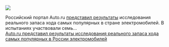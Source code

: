 <!--2025-04-10 13:07:13-->
<div class="yb">
  <div class="rss smaller1 habr"><img src="https://habrastorage.org/webt/nc/8a/ke/nc8akepnfpzh6d8olk6jnldijt8.jpeg" /><p>Российский портал Auto.ru <a href="https://auto.ru/mag/article/vyyasnyaem-realnyy-zapas-hoda-semi-elektrokarov" rel="noopener noreferrer nofollow">представил результаты</a> исследования реального запаса хода самых популярных в стране электромобилей. В испытаниях участвовали семь... <br><a class="light" href="https://habr.com/ru/news/899622/?utm_source=habrahabr&utm_medium=rss&utm_campaign=899622">Auto.ru представил результаты исследования реального запаса хода самых популярных в России электромобилей</a></div>
</div>
